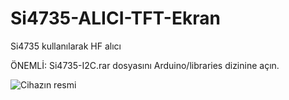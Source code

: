 # Si4735-ALICI-TFT-Ekran
Si4735 kullanılarak HF alıcı

ÖNEMLİ: Si4735-I2C.rar dosyasını Arduino/libraries dizinine açın.

![Cihazın resmi](https://blogger.googleusercontent.com/img/b/R29vZ2xl/AVvXsEgI_la44_vSQHnne67SybRTpy-9YMcqQkvmPzF5eXaR7a5PpKyBuuZD-RecRBNtYezg4zs3-VxFvOJsuelEpUgQ_RElHszSYFTXrE0mUYSQez3iUiS75ocAT5ObO6cRTfJwum1PyF-P8qQ/s705/20201204_204249-01.jpeg)
